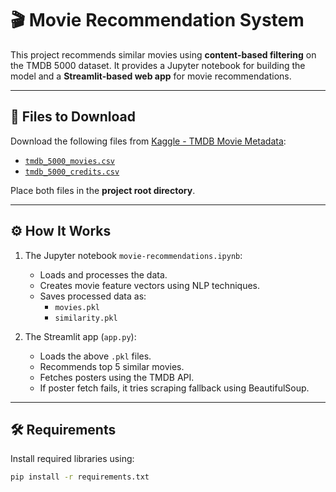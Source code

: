 # 🎬 Movie Recommendation System

This project recommends similar movies using **content-based filtering** on the TMDB 5000 dataset. It provides a Jupyter notebook for building the model and a **Streamlit-based web app** for movie recommendations.

---

## 📂 Files to Download

Download the following files from [Kaggle - TMDB Movie Metadata](https://www.kaggle.com/datasets/tmdb/tmdb-movie-metadata):

- [`tmdb_5000_movies.csv`](https://www.kaggle.com/datasets/tmdb/tmdb-movie-metadata)
- [`tmdb_5000_credits.csv`](https://www.kaggle.com/datasets/tmdb/tmdb-movie-metadata)

Place both files in the **project root directory**.

---

## ⚙️ How It Works

1. The Jupyter notebook `movie-recommendations.ipynb`:
   - Loads and processes the data.
   - Creates movie feature vectors using NLP techniques.
   - Saves processed data as:
     - `movies.pkl`
     - `similarity.pkl`

2. The Streamlit app (`app.py`):
   - Loads the above `.pkl` files.
   - Recommends top 5 similar movies.
   - Fetches posters using the TMDB API.
   - If poster fetch fails, it tries scraping fallback using BeautifulSoup.

---

## 🛠️ Requirements

Install required libraries using:

```bash
pip install -r requirements.txt
